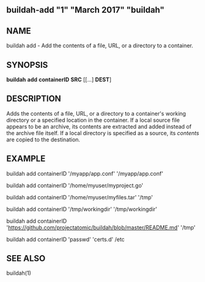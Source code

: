 ## buildah-add "1" "March 2017" "buildah"

## NAME
buildah add - Add the contents of a file, URL, or a directory to a container.

## SYNOPSIS
**buildah** **add** **containerID** **SRC** [[...] **DEST**]

## DESCRIPTION
Adds the contents of a file, URL, or a directory to a container's working
directory or a specified location in the container.  If a local source file
appears to be an archive, its contents are extracted and added instead of the
archive file itself.  If a local directory is specified as a source, its
*contents* are copied to the destination.

## EXAMPLE

buildah add containerID '/myapp/app.conf' '/myapp/app.conf'

buildah add containerID '/home/myuser/myproject.go'

buildah add containerID '/home/myuser/myfiles.tar' '/tmp'

buildah add containerID '/tmp/workingdir' '/tmp/workingdir'

buildah add containerID 'https://github.com/projectatomic/buildah/blob/master/README.md' '/tmp'

buildah add containerID 'passwd' 'certs.d' /etc

## SEE ALSO
buildah(1)
